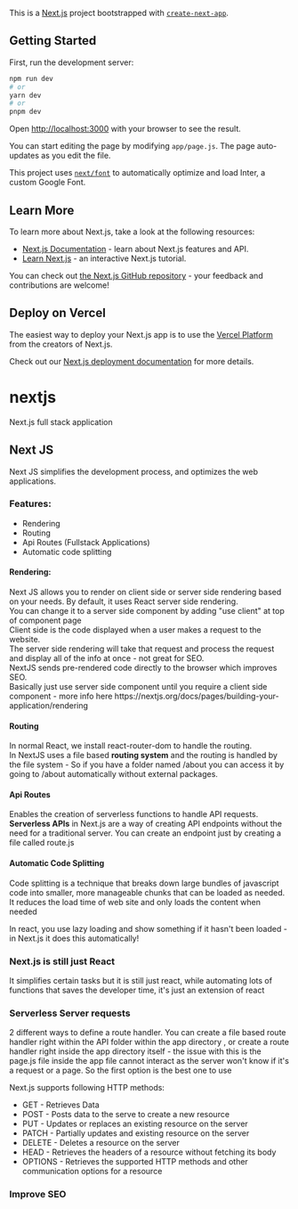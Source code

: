 This is a [Next.js](https://nextjs.org/) project bootstrapped with [`create-next-app`](https://github.com/vercel/next.js/tree/canary/packages/create-next-app).

## Getting Started

First, run the development server:

```bash
npm run dev
# or
yarn dev
# or
pnpm dev
```

Open [http://localhost:3000](http://localhost:3000) with your browser to see the result.

You can start editing the page by modifying `app/page.js`. The page auto-updates as you edit the file.

This project uses [`next/font`](https://nextjs.org/docs/basic-features/font-optimization) to automatically optimize and load Inter, a custom Google Font.

## Learn More

To learn more about Next.js, take a look at the following resources:

- [Next.js Documentation](https://nextjs.org/docs) - learn about Next.js features and API.
- [Learn Next.js](https://nextjs.org/learn) - an interactive Next.js tutorial.

You can check out [the Next.js GitHub repository](https://github.com/vercel/next.js/) - your feedback and contributions are welcome!

## Deploy on Vercel

The easiest way to deploy your Next.js app is to use the [Vercel Platform](https://vercel.com/new?utm_medium=default-template&filter=next.js&utm_source=create-next-app&utm_campaign=create-next-app-readme) from the creators of Next.js.

Check out our [Next.js deployment documentation](https://nextjs.org/docs/deployment) for more details.

# nextjs
Next.js full stack application

## Next JS
<p>Next JS simplifies the development process, and optimizes the web applications.</p>

<h3>Features:</h3>
<ul>
<li>Rendering</li>
<li>Routing</li>
<li>Api Routes (Fullstack Applications)</li>
<li>Automatic code splitting</li>
</ul>

<h4>Rendering:</h4>
<p>Next JS allows you to render on client side or server side rendering based on your needs. By default, it uses React server side rendering.<br>
You can change it to a server side component by adding "use client" at top of component page<br>
Client side is the code displayed when a user makes a request to the website.<br>
The server side rendering will take that request and process the request and display all of the info at once - not great for SEO.<br>
NextJS sends pre-rendered code directly to the browser which improves SEO.<br>
Basically just use server side component until you require a client side component - more info here https://nextjs.org/docs/pages/building-your-application/rendering</p>

<h4>Routing</h4>
<p>In normal React, we install react-router-dom to handle the routing.<br>
In NextJS uses a file based <strong>routing system</strong> and the routing is handled by the file system - So if you have a folder named /about you can access it by going to /about automatically without external packages.</p>

<h4>Api Routes</h4>
<p>Enables the creation of serverless functions to handle API requests. <strong>Serverless APIs</strong> in Next.js are a way of creating API endpoints without the need for a traditional server. You can create an endpoint just by creating a file called route.js</p>

<h4>Automatic Code Splitting</h4>
<p>Code splitting is a technique that breaks down large bundles of javascript code into smaller, more manageable chunks that can be loaded as needed. It reduces the load time of web site and only loads the content when needed</p>
<p>In react, you use lazy loading and show something if it hasn't been loaded - in Next.js it does this automatically!</p>

### Next.js is still just React
<p>It simplifies certain tasks but it is still just react, while automating lots of functions that saves the developer time, it's just an extension of react</p>

### Serverless Server requests
<p>2 different ways to define a route handler. You can create a file based route handler right within the API folder within the app directory , or create a route handler right inside the app directory itself - the issue with this is the page.js file inside the app file cannot interact as the server won't know if it's a request or a page. So the first option is the best one to use</p>
Next.js supports following HTTP methods:

<ul>
<li>GET - Retrieves Data</li>
<li>POST - Posts data to the serve to create a new resource</li>
<li>PUT - Updates or replaces an existing resource on the server</li>
<li>PATCH - Partially updates and existing resource on the server</li>
<li>DELETE - Deletes a resource on the server</li>
<li>HEAD - Retrieves the headers of a resource without fetching its body</li>
<li>OPTIONS - Retrieves the supported HTTP methods and other communication options for a resource</li>
</ul>

### Improve SEO

